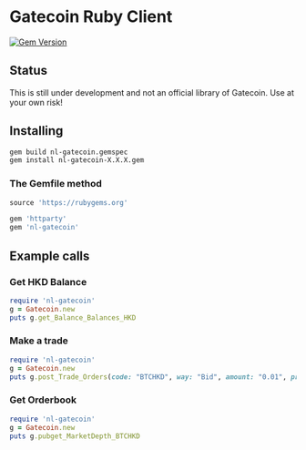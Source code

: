 # Gatecoin Ruby Client
[![Gem Version](https://badge.fury.io/rb/nl-gatecoin.svg)](https://badge.fury.io/rb/nl-gatecoin)

## Status
This is still under development and not an official library of Gatecoin. Use at your own risk!

## Installing
```bash
gem build nl-gatecoin.gemspec
gem install nl-gatecoin-X.X.X.gem
```

### The Gemfile method
```ruby
source 'https://rubygems.org'

gem 'httparty'
gem 'nl-gatecoin'
```

## Example calls
### Get HKD Balance
```ruby
require 'nl-gatecoin'
g = Gatecoin.new
puts g.get_Balance_Balances_HKD
```

### Make a trade
```ruby
require 'nl-gatecoin'
g = Gatecoin.new
puts g.post_Trade_Orders(code: "BTCHKD", way: "Bid", amount: "0.01", price: "100")
```
### Get Orderbook

```ruby
require 'nl-gatecoin'
g = Gatecoin.new
puts g.pubget_MarketDepth_BTCHKD
```
